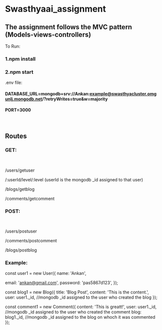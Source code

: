 # Swasthyaai_assignment

## The assignment follows the MVC pattern (Models-views-controllers)

To Run:
### 1.npm install

### 2.npm start


.env file:

#### DATABASE_URL=mongodb+srv://Ankan:example@swasthyacluster.omgunlj.mongodb.net/?retryWrites=true&w=majority 
#### PORT=3000
</br>

## Routes

### GET:
</br>

/users/getuser 
</br>

/:userId/level/:level (userId is the mongodb _id assigned to that user)
</br>


/blogs/getblog
</br>

/comments/getcomment
</br>

### POST: 
</br>

/users/postuser
</br>

/comments/postcomment
</br>

/blogs/postblog
</br>

### Example:

const user1 = new User({
  name: 'Ankan',
  
  email: 'ankan@gmail.com',
  password: 'pas5867d123',
});


const blog1 = new Blog({
  title: 'Blog Post',
  content: 'This is the content.',
  user: user1._id, //mongodb _id assigned to the user who created the blog
});


const comment1 = new Comment({
  content: 'This is greatt!',
  user: user1._id,  //mongodb _id assigned to the user who created the comment
  blog: blog1._id,  //mongodb _id assigned to the blog on whoch it was commented
});
